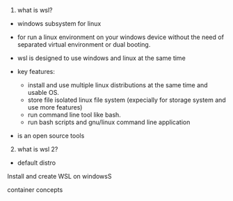 1. what is wsl?
- windows subsystem for linux
- for run a linux environment on your windows device without the need of separated virtual environment or dual booting.
- wsl is designed to use windows and linux at the same time

- key features:
    + install and use multiple linux distributions at the same time and usable OS.
    + store file isolated linux file system (expecially for storage system and use more features)
    + run command line tool like bash.
    + run bash scripts and gnu/linux command line application


- is an open source tools

2. what is wsl 2?
- default distro 



Install and create WSL on windowsS



container concepts
